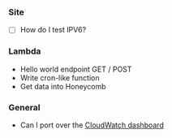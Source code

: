 ### Site

- [ ] How do I test IPV6?

### Lambda

- Hello world endpoint GET / POST
- Write cron-like function
- Get data into Honeycomb

### General

- Can I port over the [CloudWatch dashboard](https://console.aws.amazon.com/cloudwatch/home?region=us-east-1#dashboards:name=site-traffic;start=P3M)
